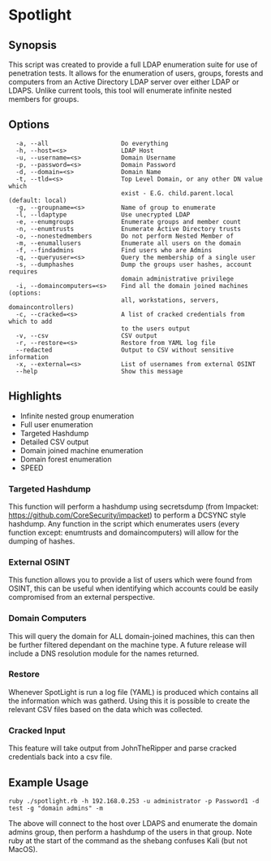 # Spotlight

## Synopsis
This script was created to provide a full LDAP enumeration suite for use of penetration tests. It allows for the enumeration of users, groups, forests and computers from an Active Directory LDAP server over either LDAP or LDAPS. Unlike current tools, this tool will enumerate infinite nested members for groups.


## Options
```
  -a, --all                    Do everything
  -h, --host=<s>               LDAP Host
  -u, --username=<s>           Domain Username
  -p, --password=<s>           Domain Password
  -d, --domain=<s>             Domain Name
  -t, --tld=<s>                Top Level Domain, or any other DN value which
                               exist - E.G. child.parent.local (default: local)
  -g, --groupname=<s>          Name of group to enumerate
  -l, --ldaptype               Use unecrypted LDAP
  -e, --enumgroups             Enumerate groups and member count
  -n, --enumtrusts             Enumerate Active Directory trusts
  -o, --nonestedmembers        Do not perform Nested Member of
  -m, --enumallusers           Enumerate all users on the domain
  -f, --findadmins             Find users who are Admins
  -q, --queryuser=<s>          Query the membership of a single user
  -s, --dumphashes             Dump the groups user hashes, account requires
                               domain administrative privilege
  -i, --domaincomputers=<s>    Find all the domain joined machines (options:
                               all, workstations, servers, domaincontrollers)
  -c, --cracked=<s>            A list of cracked credentials from which to add
                               to the users output
  -v, --csv                    CSV output
  -r, --restore=<s>            Restore from YAML log file
  --redacted                   Output to CSV without sensitive information
  -x, --external=<s>           List of usernames from external OSINT
  --help                       Show this message
```
## Highlights
- Infinite nested group enumeration
- Full user enumeration
- Targeted Hashdump
- Detailed CSV output
- Domain joined machine enumeration
- Domain forest enumeration
- SPEED

### Targeted Hashdump
This function will perform a hashdump using secretsdump (from Impacket: https://github.com/CoreSecurity/impacket) to perform a DCSYNC style hashdump.
Any function in the script which enumerates users (every function except: enumtrusts and domaincomputers) will allow for the dumping of hashes.

### External OSINT
This function allows you to provide a list of users which were found from OSINT, this can be useful when identifying which accounts could be easily compromised from an external perspective.

### Domain Computers
This will query the domain for ALL domain-joined machines, this can then be further filtered dependant on the machine type. A future release will include a DNS resolution module for the names returned.

### Restore
Whenever SpotLight is run a log file (YAML) is produced which contains all the information which was gatherd. Using this it is possible to create the relevant CSV files based on the data which was collected.

### Cracked Input
This feature will take output from JohnTheRipper and parse cracked credentials back into a csv file.


## Example Usage

```
ruby ./spotlight.rb -h 192.168.0.253 -u administrator -p Password1 -d test -g "domain admins" -m
```
The above will connect to the host over LDAPS and enumerate the domain admins group, then perform a hashdump of the users in that group. Note ruby at the start of the command as the shebang confuses Kali (but not MacOS).